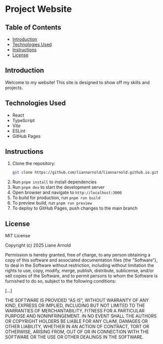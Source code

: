 # Project Website

## Table of Contents

- [Introduction](#introduction)
- [Technologies Used](#technologies-used)
- [Instructions](#instructions)
- [License](#license)

## Introduction

Welcome to my website! This site is designed to show off my skills and projects.

## Technologies Used

- React
- TypeScript
- Vite
- ESLint
- GitHub Pages

## Instructions

1. Clone the repository:
   ```bash
   git clone https://github.com/liannarnold/liannarnold.github.io.git
   ```
2. Run `pnpm install` to install dependencies
3. Run `pnpm dev` to start the development server
4. Open browser and navigate to `http://localhost:3000`
5. To build for production, run `pnpm run build`
6. To preview build, run `pnpm run preview`
7. To deploy to GitHub Pages, push changes to the main branch

## License

MIT License

Copyright (c) 2025 Liane Arnold

Permission is hereby granted, free of charge, to any person obtaining a copy
of this software and associated documentation files (the "Software"), to deal
in the Software without restriction, including without limitation the rights
to use, copy, modify, merge, publish, distribute, sublicense, and/or sell
copies of the Software, and to permit persons to whom the Software is
furnished to do so, subject to the following conditions:

[...]

THE SOFTWARE IS PROVIDED "AS IS", WITHOUT WARRANTY OF ANY KIND, EXPRESS OR
IMPLIED, INCLUDING BUT NOT LIMITED TO THE WARRANTIES OF MERCHANTABILITY,
FITNESS FOR A PARTICULAR PURPOSE AND NONINFRINGEMENT. IN NO EVENT SHALL THE
AUTHORS OR COPYRIGHT HOLDERS BE LIABLE FOR ANY CLAIM, DAMAGES OR OTHER
LIABILITY, WHETHER IN AN ACTION OF CONTRACT, TORT OR OTHERWISE, ARISING FROM,
OUT OF OR IN CONNECTION WITH THE SOFTWARE OR THE USE OR OTHER DEALINGS IN THE
SOFTWARE.